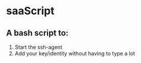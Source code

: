 # saaScript

## A bash script to:
1. Start the ssh-agent
2. Add your key/identity
without having to type a lot

